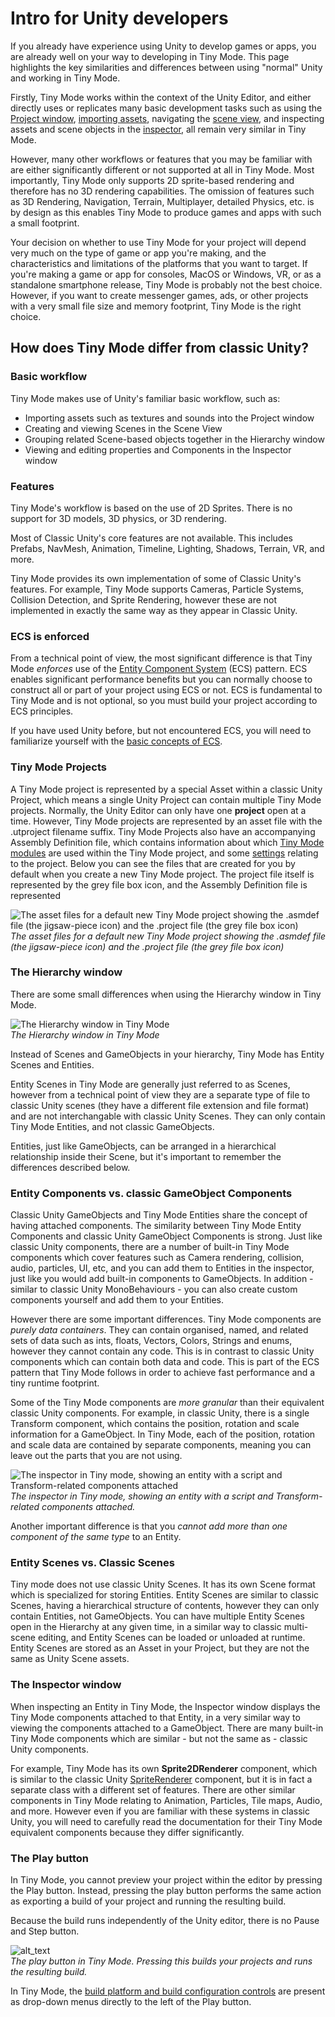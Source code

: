 # Intro for Unity developers

If you already have experience using Unity to develop games or apps, you are already well on your way to developing in Tiny Mode. This page highlights the key similarities and differences between using "normal" Unity and working in Tiny Mode.

Firstly, Tiny Mode works within the context of the Unity Editor, and either directly uses or replicates many basic development tasks such as using the [Project window](https://docs.unity3d.com/Manual/ProjectView.html), [importing assets](https://docs.unity3d.com/Manual/AssetWorkflow.html), navigating the [scene view](https://docs.unity3d.com/Manual/UsingTheSceneView.html), and inspecting assets and scene objects in the [inspector](https://docs.unity3d.com/Manual/UsingTheInspector.html), all remain very similar in Tiny Mode.

However, many other workflows or features that you may be familiar with are either significantly different or not supported at all in Tiny Mode. Most importantly, Tiny Mode only supports 2D sprite-based rendering and therefore has no 3D rendering capabilities. The omission of features such as 3D Rendering, Navigation, Terrain, Multiplayer, detailed Physics, etc. is by design as this enables Tiny Mode to produce games and apps with such a small footprint. 

Your decision on whether to use Tiny Mode for your project will depend very much on the type of game or app you're making, and the characteristics and limitations of the platforms that you want to target. If you're making a game or app for consoles, MacOS or Windows, VR, or as a standalone smartphone release, Tiny Mode is probably not the best choice. However, if you want to create messenger games, ads, or other projects with a very small file size and memory footprint, Tiny Mode is the right choice.

<!-- TODO: re-add link to compatibility cheat sheet here -->

## How does Tiny Mode differ from classic Unity?

### Basic workflow

Tiny Mode makes use of Unity's familiar basic workflow, such as:
- Importing assets such as textures and sounds into the Project window
- Creating and viewing Scenes in the Scene View
- Grouping related Scene-based objects together in the Hierarchy window
- Viewing and editing properties and Components in the Inspector window

### Features

Tiny Mode's workflow is based on the use of 2D Sprites. There is no support for 3D models, 3D physics, or 3D rendering.

Most of Classic Unity's core features are not available. This includes Prefabs, NavMesh, Animation, Timeline, Lighting, Shadows, Terrain, VR, and more.

Tiny Mode provides its own implementation of some of Classic Unity's features. For example, Tiny Mode supports Cameras, Particle Systems, Collision Detection, and Sprite Rendering, however these are not implemented in exactly the same way as they appear in Classic Unity.

### ECS is enforced

From a technical point of view, the most significant difference is that Tiny Mode _enforces_ use of the [Entity Component System](https://en.wikipedia.org/wiki/Entity%E2%80%93component%E2%80%93system) (ECS) pattern. ECS enables significant performance benefits but you can normally choose to construct all or part of your project using ECS or not. ECS is fundamental to Tiny Mode and is not optional, so you must build your project according to ECS principles.

If you have used Unity before, but not encountered ECS, you will need to familiarize yourself with the [basic concepts of ECS](https://en.wikipedia.org/wiki/Entity%E2%80%93component%E2%80%93system).


### Tiny Mode Projects

A Tiny Mode project is represented by a special Asset within a classic Unity Project, which means a single Unity Project can contain multiple Tiny Mode projects. Normally, the Unity Editor can only have one **project** open at a time. However, Tiny Mode projects are represented by an asset file with the .utproject filename suffix. Tiny Mode Projects also have an accompanying Assembly Definition file, which contains information about which [Tiny Mode modules](modules.md) are used within the Tiny Mode project, and some [settings](settings-asmdef.md) relating to the project. Below you can see the files that are created for you by default when you create a new Tiny Mode project. The project file itself is represented by the grey file box icon, and the Assembly Definition file is represented 


![](images/new-project-and-asmdef-files.png "The asset files for a default new Tiny Mode project showing the .asmdef file (the jigsaw-piece icon) and the .project file (the grey file box icon)")<br/>
_The asset files for a default new Tiny Mode project showing the .asmdef file (the jigsaw-piece icon) and the .project file (the grey file box icon)_


### The Hierarchy window

There are some small differences when using the Hierarchy window in Tiny Mode.

![The Hierarchy window in Tiny Mode](images/hierarchy.png "The Hierarchy window in Tiny Mode")<br/>
_The Hierarchy window in Tiny Mode_

Instead of Scenes and GameObjects in your hierarchy, Tiny Mode has Entity Scenes and Entities.

Entity Scenes in Tiny Mode are generally just referred to as Scenes, however from a technical point of view they are a separate type of file to classic Unity scenes (they have a different file extension and file format) and are not interchangable with classic Unity Scenes. They can only contain Tiny Mode Entities, and not classic GameObjects.

Entities, just like GameObjects, can be arranged in a hierarchical relationship inside their Scene, but it's important to remember the differences described below.

### Entity Components vs. classic GameObject Components

Classic Unity GameObjects and Tiny Mode Entities share the concept of having attached components. The similarity between Tiny Mode Entity Components and classic Unity GameObject Components is strong. Just like classic Unity components, there are a number of built-in Tiny Mode components which cover features such as Camera rendering, collision, audio, particles, UI, etc, and you can add them to Entities in the inspector, just like you would add built-in components to GameObjects. In addition - similar to classic Unity MonoBehaviours - you can also create custom components yourself and add them to your Entities.

However there are some important differences. Tiny Mode components are _purely data containers_. They can contain organised, named, and related sets of data such as ints, floats, Vectors, Colors, Strings and enums, however they cannot contain any code. This is in contrast to classic Unity components which can contain both data and code. This is part of the ECS pattern that Tiny Mode follows in order to achieve fast performance and a tiny runtime footprint.

Some of the Tiny Mode components are _more granular_ than their equivalent classic Unity components. For example, in classic Unity, there is a single Transform component, which contains the position, rotation and scale information for a GameObject. In Tiny Mode, each of the position, rotation and scale data are contained by separate components, meaning you can leave out the parts that you are not using.

![The inspector in Tiny mode, showing an entity with a script and Transform-related components attached](images/inspector.png "The inspector in Tiny mode, showing an entity with a script and Transform-related components attached")<br/>
_The inspector in Tiny mode, showing an entity with a script and Transform-related components attached._

Another important difference is that you _cannot add more than one component of the same type_ to an Entity.


### Entity Scenes vs. Classic Scenes

Tiny mode does not use classic Unity Scenes. It has its own Scene format which is specialized for storing Entities. Entity Scenes are similar to classic Scenes, having a hierarchical structure of contents, however they can only contain Entities, not GameObjects. You can have multiple Entity Scenes open in the Hierarchy at any given time, in a similar way to classic multi-scene editing, and Entity Scenes can be loaded or unloaded at runtime. Entity Scenes are stored as an Asset in your Project, but they are not the same as Unity Scene assets.


### The Inspector window

When inspecting an Entity in Tiny Mode, the Inspector window displays the Tiny Mode components attached to that Entity, in a very similar way to viewing the components attached to a GameObject. There are many built-in Tiny Mode components which are similar - but not the same as - classic Unity components.

For example, Tiny Mode has its own **Sprite2DRenderer** component, which is similar to the classic Unity [SpriteRenderer](https://docs.unity3d.com/Manual/class-SpriteRenderer.html) component, but it is in fact a separate class with a different set of features. There are other similar components in Tiny Mode relating to Animation, Particles, Tile maps, Audio, and more. However even if you are familiar with these systems in classic Unity, you will need to carefully read the documentation for their Tiny Mode equivalent components because they differ significantly.

### The Play button

In Tiny Mode, you cannot preview your project within the editor by pressing the Play button. Instead, pressing the play button performs the same action as exporting a build of your project and running the resulting build. 

Because the build runs independently of the Unity editor, there is no Pause and Step button.

![alt_text](images/build-play-button.png "image_tooltip")<br/>
_The play button in Tiny Mode. Pressing this builds your projects and runs the resulting build._

In Tiny Mode, the [build platform and build configuration controls](building-and-testing.html) are present as drop-down menus directly to the left of the Play button. 
